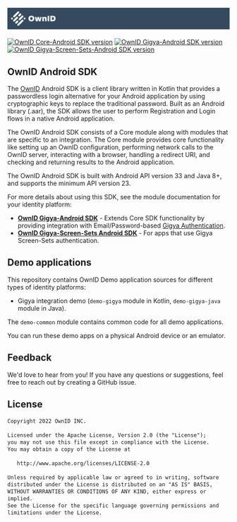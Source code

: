 ![logo](logo.svg)
<br>
<br>
[![OwnID Core-Android SDK version](https://img.shields.io/maven-central/v/com.ownid.android-sdk/core?label=Core-Android%20SDK)](https://search.maven.org/artifact/com.ownid.android-sdk/core) [![OwnID Gigya-Android SDK version](https://img.shields.io/maven-central/v/com.ownid.android-sdk/gigya?label=Gigya-Android%20SDK)](https://search.maven.org/artifact/com.ownid.android-sdk/gigya) [![OwnID Gigya-Screen-Sets-Android SDK version](https://img.shields.io/maven-central/v/com.ownid.android-sdk/gigya-screen-sets?label=Gigya-Screen-Sets-Android%20SDK)](https://search.maven.org/artifact/com.ownid.android-sdk/gigya-screen-sets)

## OwnID Android SDK

The [OwnID](https://ownid.com/) Android SDK is a client library written in Kotlin that provides a passwordless login alternative for your Android application by using cryptographic keys to replace the traditional password. Built as an Android library (.aar), the SDK allows the user to perform Registration and Login flows in a native Android application.

The OwnID Android SDK consists of a Core module along with modules that are specific to an integration. The Core module provides core functionality like setting up an OwnID configuration, performing network calls to the OwnID server, interacting with a browser, handling a redirect URI, and checking and returning results to the Android application.

The OwnID Android SDK is built with Android API version 33 and Java 8+, and supports the minimum API version 23.

For more details about using this SDK, see the module documentation for your identity platform:

- **[OwnID Gigya-Android SDK](docs/sdk-gigya-doc.md)** - Extends Core SDK functionality by providing integration with Email/Password-based [Gigya Authentication](https://github.com/SAP/gigya-android-sdk).
- **[OwnID Gigya-Screen-Sets Android SDK](docs/sdk-gigya-screens-doc.md)** - For apps that use Gigya Screen-Sets authentication.

## Demo applications

This repository contains OwnID Demo application sources for different types of identity platforms:
 - Gigya integration demo (`demo-gigya` module in Kotlin, `demo-gigya-java` module in Java).

The `demo-common` module contains common code for all demo applications.

You can run these demo apps on a physical Android device or an emulator.

## Feedback
We'd love to hear from you! If you have any questions or suggestions, feel free to reach out by creating a GitHub issue.

## License

```
Copyright 2022 OwnID INC.

Licensed under the Apache License, Version 2.0 (the "License");
you may not use this file except in compliance with the License.
You may obtain a copy of the License at

   http://www.apache.org/licenses/LICENSE-2.0

Unless required by applicable law or agreed to in writing, software
distributed under the License is distributed on an "AS IS" BASIS,
WITHOUT WARRANTIES OR CONDITIONS OF ANY KIND, either express or implied.
See the License for the specific language governing permissions and
limitations under the License.
```